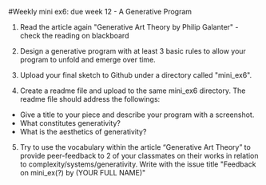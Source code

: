 
#Weekly mini ex6: due week 12 - A Generative Program

1) Read the article again "Generative Art Theory by Philip Galanter" - check the reading on blackboard

2) Design a generative program with at least 3 basic rules to allow your program to unfold and emerge over time.

3) Upload your final sketch to Github under a directory called "mini_ex6".

4) Create a readme file and upload to the same mini_ex6 directory. The readme file should address the followings:
- Give a title to your piece and describe your program with a screenshot.
- What constitutes generativity?
- What is the aesthetics of generativity? 

5) Try to use the vocabulary within the article “Generative Art Theory” to provide peer-feedback to 2 of your classmates on their works in relation to complexity/systems/generativity. 
Write with the issue title "Feedback on mini_ex(?) by (YOUR FULL NAME)"
